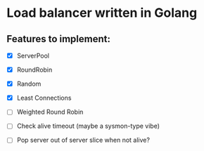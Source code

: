 # Load balancer written in Golang

## Features to implement:

- [x] ServerPool
- [x] RoundRobin
- [x] Random
- [x] Least Connections
- [ ] Weighted Round Robin
- [ ] Check alive timeout (maybe a sysmon-type vibe)
- [ ] Pop server out of server slice when not alive?

